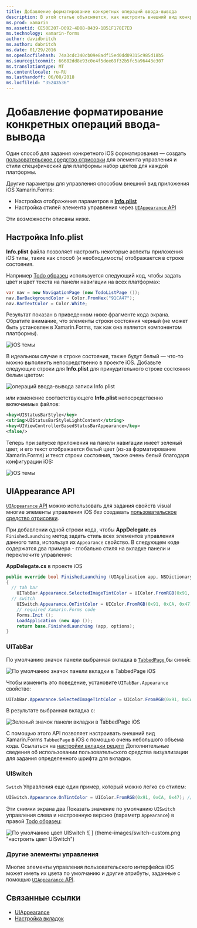 ```yaml
---
title: Добавление форматирование конкретных операций ввода-вывода
description: В этой статье объясняется, как настроить внешний вид конкретных операций ввода-вывода не с помощью Xamarin.Forms пользовательское средство отрисовки.
ms.prod: xamarin
ms.assetid: CE50E207-D092-4D88-8439-1B51F178E7ED
ms.technology: xamarin-forms
author: davidbritch
ms.author: dabritch
ms.date: 01/29/2016
ms.openlocfilehash: 74a3cdc340cb09e8adf15ed0dd09315c985d18b5
ms.sourcegitcommit: 66682dd8e93c0e4f5dee69f32b5fc5a96443e307
ms.translationtype: MT
ms.contentlocale: ru-RU
ms.lasthandoff: 06/08/2018
ms.locfileid: "35243536"
---
```

# <a name="adding-ios-specific-formatting"></a>Добавление форматирование конкретных операций ввода-вывода

Один способ для задания конкретного iOS форматирования — создать [пользовательское средство отрисовки](~/xamarin-forms/app-fundamentals/custom-renderer/index.md) для элемента управления и стили специфический для платформы набор цветов для каждой платформы.

Другие параметры для управления способом внешний вид приложения iOS Xamarin.Forms:

* Настройка отображения параметров в [ **Info.plist**](#info-plist)
* Настройка стилей элемента управления через [ `UIAppearance` API](#uiappearance)

Эти возможности описаны ниже.

<a name="info-plist"/>

## <a name="customizing-infoplist"></a>Настройка Info.plist

**Info.plist** файла позволяет настроить некоторые аспекты приложения iOS типы, такие как способ (и необходимость) отображается в строке состояния.

Например [Todo образец](https://developer.xamarin.com/samples/xamarin-forms/Todo/) используется следующий код, чтобы задать цвет и цвет текста на панели навигации на всех платформах:

```csharp
var nav = new NavigationPage (new TodoListPage ());
nav.BarBackgroundColor = Color.FromHex("91CA47");
nav.BarTextColor = Color.White;
```

Результат показан в приведенном ниже фрагменте кода экрана. Обратите внимание, что элементы строки состояния черный (не может быть установлен в Xamarin.Forms, так как она является компонентом платформы).

![](theme-images/status-default-sml.png "iOS темы")

В идеальном случае в строке состояния, также будут белый — что-то можно выполнить непосредственно в проекте iOS. Добавьте следующие строки для **Info.plist** для принудительного строке состояния белым цветом:

![](theme-images/info-plist.png "операций ввода-вывода записи Info.plist")

или изменение соответствующего **Info.plist** непосредственно включаемых файлов:

```xml
<key>UIStatusBarStyle</key>
<string>UIStatusBarStyleLightContent</string>
<key>UIViewControllerBasedStatusBarAppearance</key>
<false/>
```

Теперь при запуске приложения на панели навигации имеет зеленый цвет, и его текст отображается белый цвет (из-за форматирование Xamarin.Forms) *и* текст строки состояния, также очень белый благодаря конфигурации iOS:

![](theme-images/status-white-sml.png "iOS темы")

<a name="uiappearance"/>

## <a name="uiappearance-api"></a>UIAppearance API

[ `UIAppearance` API](~/ios/user-interface/ios-ui/introduction-to-the-appearance-api.md) можно использовать для задания свойств visual многие элементы управления iOS *без* создавать [пользовательское средство отрисовки](~/xamarin-forms/app-fundamentals/custom-renderer/index.md).

При добавлении одной строки кода, чтобы **AppDelegate.cs** `FinishedLaunching` метод задать стиль всех элементов управления данного типа, используя их `Appearance` свойство. В следующем коде содержатся два примера - глобально стиля на вкладке панели и переключите управления:

**AppDelegate.cs** в проекте iOS

```csharp
public override bool FinishedLaunching (UIApplication app, NSDictionary options)
{
  // tab bar
    UITabBar.Appearance.SelectedImageTintColor = UIColor.FromRGB(0x91, 0xCA, 0x47); // green
  // switch
    UISwitch.Appearance.OnTintColor = UIColor.FromRGB(0x91, 0xCA, 0x47); // green
    // required Xamarin.Forms code
    Forms.Init ();
    LoadApplication (new App ());
    return base.FinishedLaunching (app, options);
}
```

### <a name="uitabbar"></a>UITabBar

По умолчанию значок панели выбранная вкладка в [ `TabbedPage` ](~/xamarin-forms/app-fundamentals/navigation/tabbed-page.md) бы синий:

![](theme-images/tabbar-default.png "По умолчанию значок панели вкладки в TabbedPage iOS")

Чтобы изменить это поведение, установите `UITabBar.Appearance` свойство:

```csharp
UITabBar.Appearance.SelectedImageTintColor = UIColor.FromRGB(0x91, 0xCA, 0x47); // green
```

В результате выбранная вкладка с:

![](theme-images/tabbar-custom.png "Зеленый значок панели вкладки в TabbedPage iOS")

С помощью этого API позволяет настраивать внешний вид Xamarin.Forms `TabbedPage` в iOS с помощью очень небольшого объема кода. Ссылаться на [настройки вкладки рецепт](https://developer.xamarin.com/recipes/cross-platform/xamarin-forms/ios/customize-tabs/) Дополнительные сведения об использовании пользовательского средства визуализации для задания определенного шрифта для вкладки.

### <a name="uiswitch"></a>UISwitch

`Switch` Управления еще один пример, который можно легко со стилем:

```csharp
UISwitch.Appearance.OnTintColor = UIColor.FromRGB(0x91, 0xCA, 0x47); // green
```

Эти снимки экрана два Показать значение по умолчанию `UISwitch` управления слева и настроенную версию (параметр `Appearance`) в правой [Todo образец](https://developer.xamarin.com/samples/xamarin-forms/Todo/):

![](theme-images/switch-default.png "По умолчанию цвет UISwitch") ![ ] (theme-images/switch-custom.png "настроить цвет UISwitch")

### <a name="other-controls"></a>Другие элементы управления

Многие элементы управления пользовательского интерфейса iOS может иметь их цвета по умолчанию и другие атрибуты, заданные с помощью [ `UIAppearance` API](~/ios/user-interface/ios-ui/introduction-to-the-appearance-api.md).



## <a name="related-links"></a>Связанные ссылки

- [UIAppearance](~/ios/user-interface/ios-ui/introduction-to-the-appearance-api.md)
- [Настройка вкладок](https://developer.xamarin.com/recipes/cross-platform/xamarin-forms/ios/customize-tabs/)
